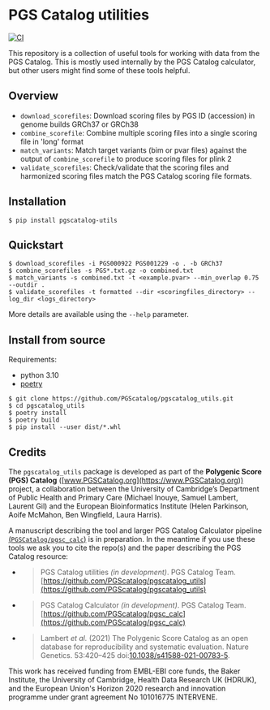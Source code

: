 # PGS Catalog utilities

[![CI](https://github.com/PGScatalog/pgscatalog_utils/actions/workflows/main.yml/badge.svg)](https://github.com/PGScatalog/pgscatalog_utils/actions/workflows/main.yml)

This repository is a collection of useful tools for working with data from the
PGS Catalog. This is mostly used internally by the PGS Catalog calculator, but
other users might find some of these tools helpful.

## Overview

* `download_scorefiles`: Download scoring files by PGS ID (accession) in genome builds GRCh37 or GRCh38
* `combine_scorefile`: Combine multiple scoring files into a single scoring file
in 'long' format
* `match_variants`: Match target variants (bim or pvar files) against the output
of `combine_scorefile` to produce scoring files for plink 2
* `validate_scorefiles`: Check/validate that the scoring files and harmonized scoring files match the PGS Catalog scoring file formats.

## Installation

```
$ pip install pgscatalog-utils
```

## Quickstart

```
$ download_scorefiles -i PGS000922 PGS001229 -o . -b GRCh37
$ combine_scorefiles -s PGS*.txt.gz -o combined.txt 
$ match_variants -s combined.txt -t <example.pvar> --min_overlap 0.75 --outdir .
$ validate_scorefiles -t formatted --dir <scoringfiles_directory> --log_dir <logs_directory>
```

More details are available using the `--help` parameter.

## Install from source

Requirements:

- python 3.10
- [poetry](https://python-poetry.org)

```
$ git clone https://github.com/PGScatalog/pgscatalog_utils.git
$ cd pgscatalog_utils
$ poetry install
$ poetry build
$ pip install --user dist/*.whl 
```

## Credits

The `pgscatalog_utils` package is developed as part of the **Polygenic Score (PGS) Catalog** 
([www.PGSCatalog.org](https://www.PGSCatalog.org)) project, a collaboration between the 
University of Cambridge’s Department of Public Health and Primary Care (Michael Inouye, Samuel Lambert, Laurent Gil) 
and the European Bioinformatics Institute (Helen Parkinson, Aoife McMahon, Ben Wingfield, Laura Harris).

A manuscript describing the tool and larger PGS Catalog Calculator pipeline 
[(`PGSCatalog/pgsc_calc`)](https://github.com/PGScatalog/pgsc_calc) is in preparation. In the meantime 
if you use these tools we ask you to cite the repo(s) and the paper describing the PGS Catalog resource:

- >PGS Catalog utilities _(in development)_. PGS Catalog
  Team. [https://github.com/PGScatalog/pgscatalog_utils](https://github.com/PGScatalog/pgscatalog_utils)
- >PGS Catalog Calculator _(in development)_. PGS Catalog
  Team. [https://github.com/PGScatalog/pgsc_calc](https://github.com/PGScatalog/pgsc_calc)
- >Lambert _et al._ (2021) The Polygenic Score Catalog as an open database for
reproducibility and systematic evaluation.  Nature Genetics. 53:420–425
doi:[10.1038/s41588-021-00783-5](https://doi.org/10.1038/s41588-021-00783-5).

This work has received funding from EMBL-EBI core funds, the Baker Institute, the University of Cambridge, 
Health Data Research UK (HDRUK), and the European Union's Horizon 2020 research and innovation programme 
under grant agreement No 101016775 INTERVENE.